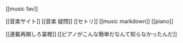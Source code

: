 [[music fav]]

[[音楽サイト]]
[[音楽 疑問]]
[[セトリ]]
[[music markdown]]
[[piano]]

[[連載再開しろ冨樫]]
[[ピアノがこんな簡単だなんて知らなかったんだ]]
